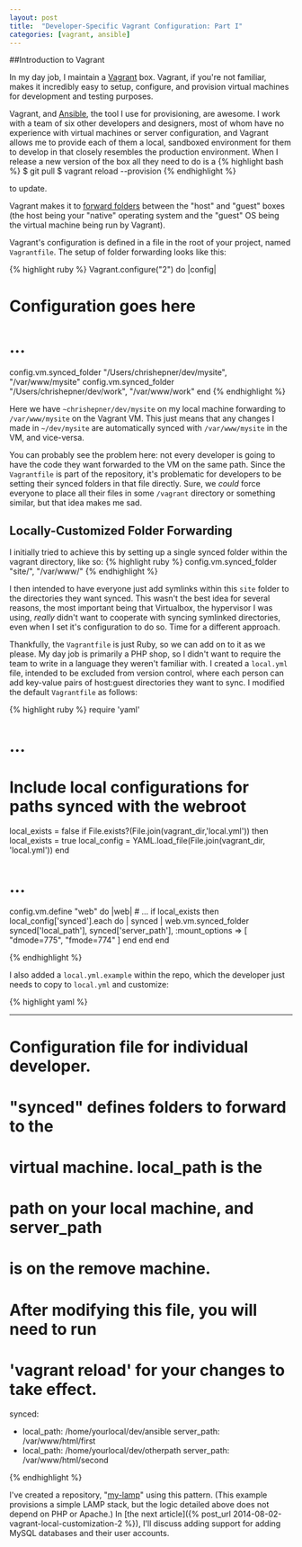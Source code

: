 ```yaml
---
layout: post
title:  "Developer-Specific Vagrant Configuration: Part I"
categories: [vagrant, ansible]
---
```


##Introduction to Vagrant

In my day job, I maintain a [Vagrant](https://www.vagrantup.com) box. Vagrant, if you're not familiar, makes
it incredibly easy to setup, configure, and provision virtual machines for development and testing purposes.

Vagrant, and [Ansible](http://www.ansible.com/), the tool I use for provisioning, are awesome. I work with a team of six
other developers and designers, most of whom have no experience with virtual machines or server configuration, and
Vagrant allows me to provide each of them a local, sandboxed environment for them to develop in that closely resembles the
production environment. When I release a new version of the box all they need to do is a
{% highlight bash %}
$ git pull
$ vagrant reload --provision
{% endhighlight %}

to update.

Vagrant makes it to [forward folders](https://docs.vagrantup.com/v2/synced-folders/basic_usage.html)
between the "host" and "guest" boxes 
(the host being your "native" operating system and the "guest" OS being the virtual machine being run by Vagrant).

Vagrant's configuration is defined in a file in the root of your project, named `Vagrantfile`. The setup of folder 
forwarding looks like this:

{% highlight ruby %}
Vagrant.configure("2") do |config|
  # Configuration goes here
  # ...
  
  config.vm.synced_folder "/Users/chrishepner/dev/mysite", "/var/www/mysite"
  config.vm.synced_folder "/Users/chrishepner/dev/work", "/var/www/work"
end
{% endhighlight %}

Here we have `~chrishepner/dev/mysite` on my local machine forwarding to `/var/www/mysite` on the Vagrant VM. This just 
means that any changes I made in `~/dev/mysite` are automatically synced with `/var/www/mysite` in the VM, and
vice-versa.

You can probably see the problem here: not every developer is going to have the code they want forwarded to the VM
on the same path. Since the `Vagrantfile` is part of the repository, it's problematic for developers to be
setting their synced folders in that file directly. Sure, we *could* force everyone to place
all their files in some `/vagrant` directory or something similar, but that idea makes me sad.

## Locally-Customized Folder Forwarding 

I initially tried to achieve this by setting up a single synced folder within the vagrant directory, like so:
{% highlight ruby %}
    config.vm.synced_folder "site/", "/var/www/"
{% endhighlight %}

I then intended to have everyone just add symlinks within this `site` folder to the directories they want synced.
This wasn't the best idea for several reasons, the most important being that Virtualbox, the hypervisor I was using,
*really* didn't want to cooperate with syncing symlinked directories, even when I set it's configuration to do so.
Time for a different approach.

Thankfully, the `Vagrantfile` is just Ruby, so we can add on to it as we please. My day job is primarily a PHP shop,
so I didn't want to require the team to write in a language they weren't familiar with. I created a `local.yml` file,
intended to be excluded from version control, where each person can add key-value pairs of host:guest directories they
want to sync. I modified the default `Vagrantfile` as follows:

{% highlight ruby %}
require 'yaml'


# ...

# Include local configurations for paths synced with the webroot
local_exists = false
if File.exists?(File.join(vagrant_dir,'local.yml')) then
    local_exists = true
    local_config = YAML.load_file(File.join(vagrant_dir, 'local.yml'))
end

# ...

config.vm.define "web" do |web|
    # ...
    if local_exists then
          local_config['synced'].each do | synced |
            web.vm.synced_folder synced['local_path'], synced['server_path'], :mount_options => [ "dmode=775", "fmode=774" ]
          end
    end
end

{% endhighlight %}

I also added a `local.yml.example` within the repo, which the developer just needs to copy to
`local.yml` and customize:

{% highlight yaml %}

---
#
# Configuration file for individual developer.
#


# "synced" defines folders to forward to the
#  virtual machine. local_path is the
#  path on your local machine, and server_path
#  is on the remove machine.
#
# After modifying this file, you will need to run 
# 'vagrant reload' for your changes to take effect.
synced:
  - local_path: /home/yourlocal/dev/ansible
      server_path: /var/www/html/first
  - local_path: /home/yourlocal/dev/otherpath
      server_path: /var/www/html/second


{% endhighlight %}

I've created a repository, "[my-lamp](https://github.com/chrishepner/my-lamp)" using this pattern. (This
example provisions a simple LAMP stack, but the logic detailed above does not depend on PHP or Apache.) In [the next
article]({% post_url 2014-08-02-vagrant-local-customization-2 %}), I'll discuss adding support for adding MySQL databases and their user accounts.